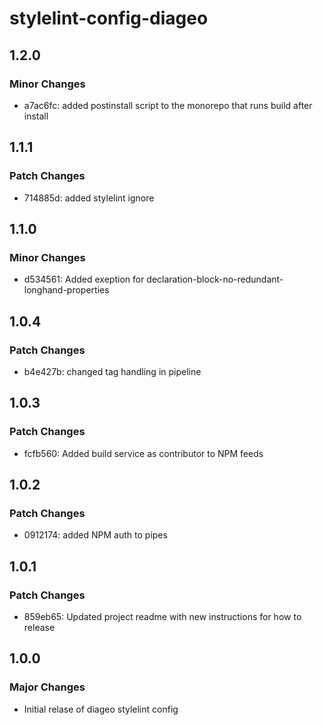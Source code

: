 # stylelint-config-diageo

## 1.2.0

### Minor Changes

- a7ac6fc: added postinstall script to the monorepo that runs build after install

## 1.1.1

### Patch Changes

- 714885d: added stylelint ignore

## 1.1.0

### Minor Changes

- d534561: Added exeption for declaration-block-no-redundant-longhand-properties

## 1.0.4

### Patch Changes

- b4e427b: changed tag handling in pipeline

## 1.0.3

### Patch Changes

- fcfb560: Added build service as contributor to NPM feeds

## 1.0.2

### Patch Changes

- 0912174: added NPM auth to pipes

## 1.0.1

### Patch Changes

- 859eb65: Updated project readme with new instructions for how to release

## 1.0.0

### Major Changes

- Initial relase of diageo stylelint config
